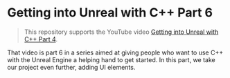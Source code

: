 #  Getting into Unreal with C++ Part 6
> This repository supports the YouTube video [Getting into Unreal with C++ Part 4](https://www.youtube.com/).  

That video is part 6 in a series aimed at giving people who want to use C++ with the Unreal Engine a helping hand to get started.
In this part, we take our project even further, adding UI elements.

